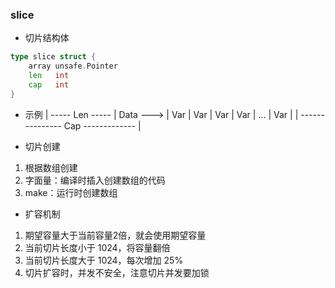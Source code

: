 ### slice

* 切片结构体

```go
type slice struct {
	array unsafe.Pointer
	len   int
	cap   int
}
```

* 示例
          | ----- Len ----- |
Data ---> | Var | Var | Var | Var | ... | Var |
          | --------------- Cap ------------- |

* 切片创建

1. 根据数组创建
2. 字面量：编译时插入创建数组的代码
3. make：运行时创建数组

* 扩容机制

1. 期望容量大于当前容量2倍，就会使用期望容量
2. 当前切片长度小于 1024，将容量翻倍
3. 当前切片长度大于 1024，每次增加 25%
4. 切片扩容时，并发不安全，注意切片并发要加锁
